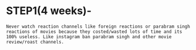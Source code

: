 
# STEP1(4 weeks)-
    Never watch reaction channels like foreign reactions or parabram singh reactions of movies because they costed/wasted lots of time and its 100% useless. Like instagram ban parabram singh and other movie review/roast channels.
    
